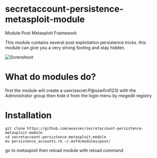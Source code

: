 # secretaccount-persistence-metasploit-module
Module Post Metasploit Framework

This module contains several post exploitation persistence tricks.
this module can give you a very strong footing and stay hidden.

![Screnshoot](https://github.com/wooxsec/secretaccount-persistence-metasploit-module/blob/main/1.png)

# What do modules do?

first the module will create a user(secret:P@ssw0rd123) with the Administrator group then hide it from the login menu by megedit registry

# Installation

```
git clone https://github.com/wooxsec/secretaccount-persistence-metasploit-module
cd secretaccount-persistence-metasploit-module
mv persistence_accounts.rb ~/.msf4/modules/post/
```
go to metasploit then reload module with reload command
